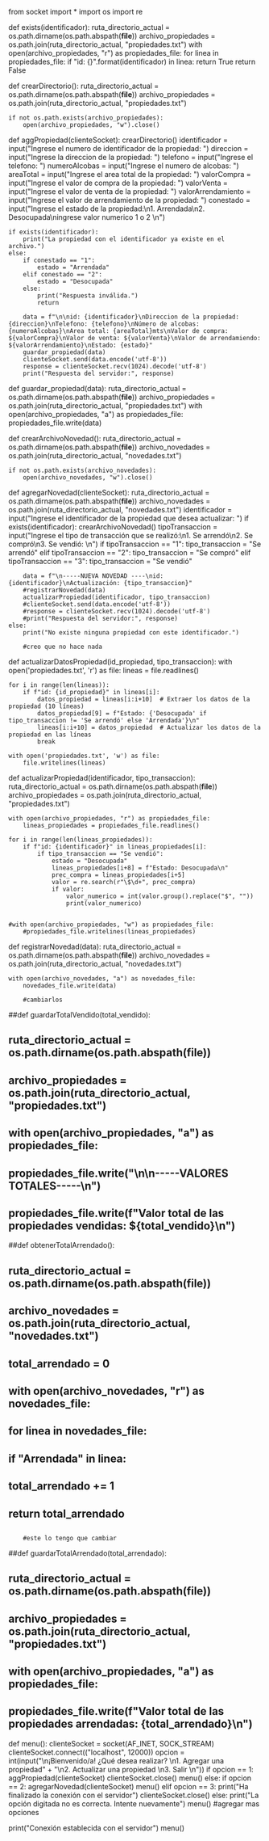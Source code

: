 from socket import *
import os
import re

def exists(identificador):
    ruta_directorio_actual = os.path.dirname(os.path.abspath(__file__))
    archivo_propiedades = os.path.join(ruta_directorio_actual, "propiedades.txt")
    with open(archivo_propiedades, "r") as propiedades_file:
        for linea in propiedades_file:
            if "id: {}".format(identificador) in linea:
                return True
    return False

def crearDirectorio():
    ruta_directorio_actual = os.path.dirname(os.path.abspath(__file__))
    archivo_propiedades = os.path.join(ruta_directorio_actual, "propiedades.txt")

    if not os.path.exists(archivo_propiedades):
        open(archivo_propiedades, "w").close()

def aggPropiedad(clienteSocket):
    crearDirectorio()
    identificador = input("Ingrese el numero de identificador de la propiedad: ")
    direccion = input("Ingrese la direccion de la propiedad: ")
    telefono = input("Ingrese el telefono: ")
    numeroAlcobas = input("Ingrese el numero de alcobas: ")
    areaTotal = input("Ingrese el area total de la propiedad: ")
    valorCompra = input("Ingrese el valor de compra de la propiedad: ")
    valorVenta = input("Ingrese el valor de venta de la propiedad: ")
    valorArrendamiento = input("Ingrese el valor de arrendamiento de la propiedad: ")
    conestado = input("Ingrese el estado de la propiedad:\n1. Arrendada\n2. Desocupada\ningrese valor numerico 1 o 2 \n")

    if exists(identificador):
        print("La propiedad con el identificador ya existe en el archivo.")
    else:
        if conestado == "1":
            estado = "Arrendada"
        elif conestado == "2":
            estado = "Desocupada"
        else:
            print("Respuesta inválida.")
            return

        data = f"\n\nid: {identificador}\nDireccion de la propiedad: {direccion}\nTelefono: {telefono}\nNúmero de alcobas: {numeroAlcobas}\nArea total: {areaTotal}mts\nValor de compra: ${valorCompra}\nValor de venta: ${valorVenta}\nValor de arrendamiendo: ${valorArrendamiento}\nEstado: {estado}"
        guardar_propiedad(data)
        clienteSocket.send(data.encode('utf-8'))
        response = clienteSocket.recv(1024).decode('utf-8')
        print("Respuesta del servidor:", response)

def guardar_propiedad(data):
    ruta_directorio_actual = os.path.dirname(os.path.abspath(__file__))
    archivo_propiedades = os.path.join(ruta_directorio_actual, "propiedades.txt")
    with open(archivo_propiedades, "a") as propiedades_file:
        propiedades_file.write(data)

def crearArchivoNovedad():
    ruta_directorio_actual = os.path.dirname(os.path.abspath(__file__))
    archivo_novedades = os.path.join(ruta_directorio_actual, "novedades.txt")

    if not os.path.exists(archivo_novedades):
        open(archivo_novedades, "w").close()


def agregarNovedad(clienteSocket):
    ruta_directorio_actual = os.path.dirname(os.path.abspath(__file__))
    archivo_novedades = os.path.join(ruta_directorio_actual, "novedades.txt")
    identificador = input("Ingrese el identificador de la propiedad que desea actualizar: ")
    if exists(identificador):
        crearArchivoNovedad()
        tipoTransaccion = input("Ingrese el tipo de transacción que se realizó:\n1. Se arrendó\n2. Se compró\n3. Se vendió: \n")
        if tipoTransaccion == "1":
            tipo_transaccion = "Se arrendó"
        elif tipoTransaccion == "2":
            tipo_transaccion = "Se compró"
        elif tipoTransaccion == "3":
            tipo_transaccion = "Se vendió"

        data = f"\n-----NUEVA NOVEDAD ----\nid: {identificador}\nActualización: {tipo_transaccion}"
        #registrarNovedad(data)
        actualizarPropiedad(identificador, tipo_transaccion)
        #clienteSocket.send(data.encode('utf-8'))
        #response = clienteSocket.recv(1024).decode('utf-8')
        #print("Respuesta del servidor:", response)
    else:
        print("No existe ninguna propiedad con este identificador.")

        #creo que no hace nada
def actualizarDatosPropiedad(id_propiedad, tipo_transaccion):
    with open('propiedades.txt', 'r') as file:
        lineas = file.readlines()

    for i in range(len(lineas)):
        if f"id: {id_propiedad}" in lineas[i]:
            datos_propiedad = lineas[i:i+10]  # Extraer los datos de la propiedad (10 líneas)
            datos_propiedad[9] = f"Estado: {'Desocupada' if tipo_transaccion != 'Se arrendó' else 'Arrendada'}\n"
            lineas[i:i+10] = datos_propiedad  # Actualizar los datos de la propiedad en las líneas
            break

    with open('propiedades.txt', 'w') as file:
        file.writelines(lineas)

def actualizarPropiedad(identificador, tipo_transaccion):
    ruta_directorio_actual = os.path.dirname(os.path.abspath(__file__))
    archivo_propiedades = os.path.join(ruta_directorio_actual, "propiedades.txt")
    
    with open(archivo_propiedades, "r") as propiedades_file:
        lineas_propiedades = propiedades_file.readlines()
   
    for i in range(len(lineas_propiedades)):
        if f"id: {identificador}" in lineas_propiedades[i]:
            if tipo_transaccion == "Se vendió":
                estado = "Desocupada"
                lineas_propiedades[i+8] = f"Estado: Desocupada\n"
                prec_compra = lineas_propiedades[i+5]
                valor = re.search(r"\$\d+", prec_compra)
                if valor:
                    valor_numerico = int(valor.group().replace("$", ""))
                    print(valor_numerico)

                
    #with open(archivo_propiedades, "w") as propiedades_file:
        #propiedades_file.writelines(lineas_propiedades)


def registrarNovedad(data):
    ruta_directorio_actual = os.path.dirname(os.path.abspath(__file__))
    archivo_novedades = os.path.join(ruta_directorio_actual, "novedades.txt")

    with open(archivo_novedades, "a") as novedades_file:
        novedades_file.write(data)

        #cambiarlos
##def guardarTotalVendido(total_vendido):
##    ruta_directorio_actual = os.path.dirname(os.path.abspath(__file__))
##    archivo_propiedades = os.path.join(ruta_directorio_actual, "propiedades.txt")
##    with open(archivo_propiedades, "a") as propiedades_file:
##        propiedades_file.write("\n\n-----VALORES TOTALES-----\n")
##        propiedades_file.write(f"Valor total de las propiedades vendidas: ${total_vendido}\n")

##def obtenerTotalArrendado():
##    ruta_directorio_actual = os.path.dirname(os.path.abspath(__file__))
##    archivo_novedades = os.path.join(ruta_directorio_actual, "novedades.txt")
##    total_arrendado = 0
##    with open(archivo_novedades, "r") as novedades_file:
##        for linea in novedades_file:
##            if "Arrendada" in linea:
##                total_arrendado += 1
##    return total_arrendado
##
        #este lo tengo que cambiar
##def guardarTotalArrendado(total_arrendado):
##    ruta_directorio_actual = os.path.dirname(os.path.abspath(__file__))
##    archivo_propiedades = os.path.join(ruta_directorio_actual, "propiedades.txt")
##    with open(archivo_propiedades, "a") as propiedades_file:
##        propiedades_file.write(f"Valor total de las propiedades arrendadas: {total_arrendado}\n")

def menu():
    clienteSocket = socket(AF_INET, SOCK_STREAM)
    clienteSocket.connect(("localhost", 12000))
    opcion = int(input("\n¡Bienvenido/a! ¿Qué desea realizar? \n1. Agregar una propiedad"
                       + "\n2. Actualizar una propiedad \n3. Salir \n"))
    if opcion == 1:
        aggPropiedad(clienteSocket)
        clienteSocket.close()
        menu()
    else:
        if opcion == 2:
            agregarNovedad(clienteSocket)
            menu()
        elif opcion == 3:
            print("Ha finalizado la conexión con el servidor")
            clienteSocket.close()
        else:
            print("La opción digitada no es correcta. Intente nuevamente")
            menu()
            #agregar mas opciones

print("Conexión establecida con el servidor")
menu()
